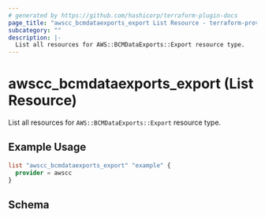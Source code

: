 ```yaml
---
# generated by https://github.com/hashicorp/terraform-plugin-docs
page_title: "awscc_bcmdataexports_export List Resource - terraform-provider-awscc"
subcategory: ""
description: |-
  List all resources for AWS::BCMDataExports::Export resource type.
---
```


# awscc_bcmdataexports_export (List Resource)

List all resources for `AWS::BCMDataExports::Export` resource type.

## Example Usage

```terraform
list "awscc_bcmdataexports_export" "example" {
  provider = awscc
}
```

<!-- schema generated by tfplugindocs -->
## Schema
